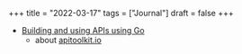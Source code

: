 +++
title = "2022-03-17"
tags = ["Journal"]
draft = false
+++

-   [Building and using APIs using Go](https://changelog.com/gotime/216)
    -   about [apitoolkit.io](https://apitoolkit.io/)